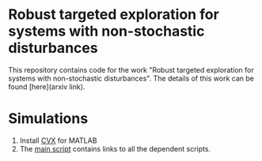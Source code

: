 # Robust targeted exploration for systems with non-stochastic disturbances
This repository contains code for the work "Robust targeted exploration for systems with non-stochastic disturbances". The details of this work can be found [here](arxiv link).

# Simulations

1. Install [CVX](https://cvxr.com/cvx/) for MATLAB
2. The [main script](Targeted_Exploration_Non-stochastic_Disturbances/main_nonstoch_guarantees.m) contains links to all the dependent scripts.
